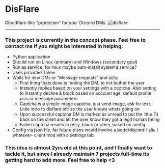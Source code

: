 # DisFlare
Cloudflare-like "protection" for your Discord DMs.
![disflare](https://github.com/ClaraCrazy/DisFlare/assets/55334727/b4086f95-b596-4257-8074-f42e7d82b6ff)

-----

### This project is currently in the concept phase. Feel free to contact me if you might be interested in helping:

- Python application
- Should run on Linux (primary) and Windows (secondary goal)
- Run as service, for linux maybe auto-install systemd service?
- Uses provided Token
- Waits for new DMs or "Message requests" and acts:
  - First thing thats done is muting the DM, to not bother the user
  - Instantly replies based on your settings with a captcha. Also setting to instantly decline & block based on account age, default profile pics or message parameters
  - Captcha is a simple image captcha, just send image, ask for text. Little intro to disflare ofc so the user knows whats going on
  - Upon successful captcha DM is marked as unread to put the little (1) back on the client and let the user know they got a legit human being
  - Failed captcha results in retry, block or other, based on config
- Config via json file, far future plans would involve a betterdiscord / aliu / whatever- client mod with a settings tab.

### This idea is almost 2yrs old at this point, and I finally want to tackle it, but since I already maintain 7 projects full-time its getting hard to add more. Feel free to help <3
